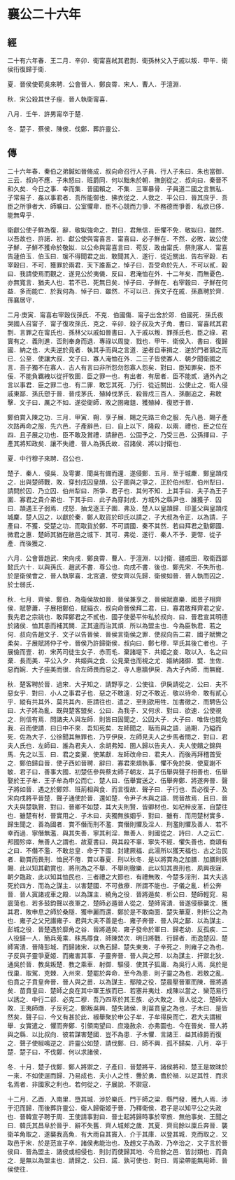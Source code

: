 # 襄公二十六年
## 經

二十有六年春．王二月．辛卯．衛甯喜弒其君剽．衛孫林父入于戚以叛．甲午．衛侯衎復歸于衛．

夏．晉侯使荀吳來聘．公會晉人．鄭良霄．宋人．曹人．于澶淵．

秋．宋公殺其世子痤．晉人執衛甯喜．

八月．壬午．許男甯卒于楚．

冬．楚子．蔡侯．陳侯．伐鄭．葬許靈公．

## 傳

二十六年春．秦伯之弟鍼如晉脩成．叔向命召行人子員．行人子朱曰．朱也當御．三云．叔向不應．子朱怒曰．班爵同．何以黜朱於朝．撫劍從之．叔向曰．秦晉不和久矣．今日之事．幸而集．晉國賴之．不集．三軍暴骨．子員道二國之言無私．子常易子．姦以事君者．吾所能御也．拂衣從之．人救之．平公曰．晉其庶乎．吾臣之所爭者大．師曠曰．公室懼卑．臣不心競而力爭．不務德而爭善．私欲已侈．能無卑乎．

衛獻公使子鮮為復．辭．敬姒強命之．對曰．君無信．臣懼不免．敬姒曰．雖然．以吾故也．許諾．初．獻公使與甯喜言．甯喜曰．必子鮮在．不然．必敗．故公使子鮮．子鮮不獲命於敬姒．以公命與甯喜言曰．苟反．政由甯氏．祭則寡人．甯喜告蘧伯玉．伯玉曰．瑗不得聞君之出．敢聞其入．遂行．從近關出．告右宰穀．右宰穀曰．不可．獲罪於兩君．天下誰畜之．悼子曰．吾受命於先人．不可以貳．穀曰．我請使焉而觀之．遂見公於夷儀．反曰．君淹恤在外．十二年矣．而無憂色．亦無寬言．猶夫人也．若不已．死無日矣．悼子曰．子鮮在．右宰穀曰．子鮮在何益．多而能亡．於我何為．悼子曰．雖然．不可以已．孫文子在戚．孫嘉聘於齊．孫襄居守．

二月‧庚寅．甯喜右宰穀伐孫氏．不克．伯國傷．甯子出舍於郊．伯國死．孫氏夜哭國人召甯子．甯子復攻孫氏．克之．辛卯．殺子叔及大子角．書曰．甯喜弒其君剽．言罪之在甯氏也．孫林父以戚如晉書曰．入于戚以叛．罪孫氏也．臣之祿．君實有之．義則進．否則奉身而退．專祿以周旋．戮也．甲午．衛侯入．書曰．復歸國．納之也．大夫逆於竟者．執其手而與之言道．逆者自車揖之．逆於門者頷之而已．公至．使讓大叔．文子曰．寡人淹恤在外．二三子皆使寡人．朝夕聞衛國之言．吾子獨不在寡人．古人有言曰非所怨勿怨寡人怨矣．對曰．臣知罪矣．臣不佞．不能負羈絏以從扞牧圉．臣之罪一也．有出者．有居者．臣不能貳．通外內之言以事君．臣之罪二也．有二罪．敢忘其死．乃行．從近關出．公使止之．衛人侵戚東鄙．孫氏愬于晉．晉戍茅氏．殖綽伐茅氏．殺晉戍三百人．孫蒯追之．弗敢擊．文子曰．厲之不如．遂從衛師．敗之圉雍鉏．獲殖綽．復愬于晉．

鄭伯賞入陳之功．三月．甲寅．朔．享子展．賜之先路三命之服．先八邑．賜子產次路再命之服．先六邑．子產辭邑．曰．自上以下．隆殺．以兩．禮也．臣之位在四．且子展之功也．臣不敢及賞禮．請辭邑．公固予之．乃受三邑．公孫揮曰．子產其將知政矣．讓不失禮．晉人為孫氏故．召諸侯．將以討衛也．

夏．中行穆子來聘．召公也．

楚子．秦人．侵吳．及雩婁．聞吳有備而還．遂侵鄭．五月．至于城麇．鄭皇頡戍之．出與楚師戰．敗．穿封戌囚皇頡．公子圍與之爭之．正於伯州犁．伯州犁曰．請問於囚．乃立囚．伯州犁曰．所爭．君子也．其何不知．上其手曰．夫子為王子圍．寡君之貴介弟也．下其手曰．此子為穿封戌．方城外之縣尹也．誰獲子．囚曰．頡遇王子弱焉．戌怒．抽戈逐王子圍．弗及．楚人以皇頡歸．印堇父與皇頡戍城麇．楚人囚之．以獻於秦．鄭人取貨於印氏以請之．子大叔為令正．以為請．子產曰．不獲．受楚之功．而取貨於鄭．不可謂國．秦不其然．若曰拜君之勤鄭國．微君之惠．楚師其猶在敝邑之城下．其可．弗從．遂行．秦人不予．更幣．從子產．而後獲之．

六月．公會晉趙武．宋向戌．鄭良霄．曹人．于澶淵．以討衛．疆戚田．取衛西鄙懿氏六十．以與孫氏．趙武不書．尊公也．向戌不書．後也．鄭先宋．不失所也．於是衛侯會之．晉人執寧喜．北宮遺．使女齊以先歸．衛侯如晉．晉人執而囚之．於士弱氏．

秋．七月．齊侯．鄭伯．為衛侯故如晉．晉侯兼享之．晉侯賦嘉樂．國景子相齊侯．賦蓼蕭．子展相鄭伯．賦緇衣．叔向命晉侯拜二君．曰．寡君敢拜齊君之安．我先君之宗祧也．敢拜鄭君之不貳也．國子使晏平仲私於叔向．曰．晉君宣其明德於諸侯．恤其患而補其闕．正其違而治其煩．所以為盟主也．今為臣執君．若之何．叔向告趙文子．文子以告晉侯．晉侯言衛侯之罪．使叔向告二君．國子賦轡之柔矣．子展賦將仲子兮．晉侯乃許歸衛侯．叔向曰．鄭七穆．罕氏其後亡者也．子展儉而壹．初．宋芮司徒生女子．赤而毛．棄諸堤下．共姬之妾．取以入．名之曰棄．長而美．平公入夕．共姬與之食．公見棄也而視之尤．姬納諸御．嬖．生佐．惡而婉．大子痤美而很．合左師畏而惡之．寺人惠牆伊戾．為大子內師．而無寵．

秋．楚客聘於晉．過宋．大子知之．請野享之．公使往．伊戾請從之．公曰．夫不惡女乎．對曰．小人之事君子也．惡之不敢遠．好之不敢近．敬以待命．敢有貳心乎．縱有共其外．莫共其內．臣請往也．遣之．至則欿用牲．加書徵之．而騁告公曰．大子將為亂．既與楚客盟矣．公曰．為我子．又何求．對曰．欲速．公使視之．則信有焉．問諸夫人與左師．則皆曰固聞之．公囚大子．大子曰．唯佐也能免我．召而使請．曰日中不來．吾知死矣．左師聞之．聒而與之語．過期．乃縊而死．佐為大子．公徐聞其無罪也．乃亨伊戾．左師見夫人之步馬者問之．對曰．君夫人氏也．左師曰．誰為君夫人．余胡弗知．圉人歸以告夫人．夫人使饋之錦與馬．先之以玉．曰．君之妾棄．使某獻．左師改命曰．君夫人．而後再拜稽首受之．鄭伯歸自晉．使子西如晉聘．辭曰．寡君來煩執事．懼不免於戾．使夏謝不敏．君子曰．善事大國．初楚伍參與蔡太師子朝友．其子伍舉與聲子相善也．伍舉娶於王子牟．王子牟為申公而亡．楚人曰．伍舉實送之．伍舉奔鄭．將遂奔晉．聲子將如晉．遇之於鄭郊．班荊相與食．而言復故．聲子曰．子行也．吾必復子．及宋向戌將平晉楚．聲子通使於晉．還如楚．令尹子木與之語．問晉故焉．且曰．晉大夫與楚孰賢．對曰．晉卿不如楚．其大夫則賢．皆卿材也．如杞梓皮革．自楚往也．雖楚有材．晉實用之．子木曰．夫獨無族姻乎．對曰．雖有．而用楚材實多．歸生聞之．善為國者．賞不僭而刑不濫．賞僭則懼及淫人．刑濫則懼及善人．若不幸而過．寧僭無濫．與其失善．寧其利淫．無善人．則國從之．詩曰．人之云亡．邦國殄瘁．無善人之謂也．故夏書曰．與其殺不辜．寧失不經．懼失善也．商頌有之曰．不僭不濫．不敢怠皇．命于下國．封建厥福．此湯所以獲天福也．古之治民者．勸賞而畏刑．恤民不倦．賞以春夏．刑以秋冬．是以將賞為之加膳．加膳則飫賜．此以知其勸賞也．將刑為之不舉．不舉則徹樂．此以知其畏刑也．夙興夜寐．朝夕臨政．此以知其恤民也．三者禮之大節也．有禮無敗．今楚多淫刑．其大夫逃死於四方．而為之謀主．以害楚國．不可救療．所謂不能也．子儀之亂．析公奔晉．晉人寘諸戎車之殿．以為謀主．繞角之役．晉將遁矣．析公曰．楚師輕窕．易震蕩也．若多鼓鈞聲以夜軍之．楚師必遁晉人從之．楚師宵潰．晉遂侵蔡襲沈．獲其君．敗申息之師於桑隧．獲申麗而還．鄭於是不敢南面．楚失華夏．則析公之為也．雍子之父兄譖雍子．君與大夫不善是也．雍子奔晉．晉人與之鄐．以為謀主．彭城之役．晉楚遇於靡角之谷．晉將遁矣．雍子發命於軍曰．歸老幼．反孤疾．二人役歸一人．簡兵蒐乘．秣馬蓐食．師陳焚次．明日將戰．行歸者．而逸楚囚．楚師宵潰．晉降彭城．而歸諸宋．以魚石歸．楚失東夷．子辛死之．則雍子之為也．子反與子靈爭夏姬．而雍害其事．子靈奔晉．晉人與之邢．以為謀主．扞禦北狄．通吳於晉．教吳叛楚．教之乘車．射御．驅侵．使其子狐庸．為吳行人焉．吳於是伐巢．取駕．克棘．入州來．楚罷於奔命．至今為患．則子靈之為也．若敖之亂．伯賁之子賁皇奔晉．晉人與之苗．以為謀主．鄢陵之役．楚晨壓晉軍而陳．晉將遁矣．苗賁皇曰．楚師之良在其中軍王族而已．若塞井夷灶．成陳以當之．欒范易行以誘之．中行二郤．必克二穆．吾乃四萃於其王族．必大敗之．晉人從之．楚師大敗．王夷師熸．子反死之．鄭叛吳興．楚失諸侯．則苗賁皇之為也．子木曰．是皆然矣．聲子曰．今又有甚於此．椒舉聚於申公子牟．子牟得戾而亡．君大夫謂椒舉．女實遣之．懼而奔鄭．引領南望曰．庶幾赦余．亦弗圖也．今在晉矣．晉人將與之縣．以比叔向．彼若謀害楚國．豈不為患．子木懼．言諸王．益其祿爵而復之．聲子使椒鳴逆之．許靈公如楚．請伐鄭．曰．師不興．孤不歸矣．八月．卒于楚．楚子曰．不伐鄭．何以求諸侯．

冬．十月．楚子伐鄭．鄭人將禦之．子產曰．晉楚將平．諸侯將和．楚王是故昧於一來．不如使逞而歸．乃易成也．夫小人之性．釁於勇．嗇於禍．以足其性．而求名焉者．非國家之利也．若何從之．子展說．不禦寇．

十二月．乙酉．入南里．墮其城．涉於樂氏．門于師之梁．縣門發．獲九人焉．涉于氾而歸．而後葬許靈公．衛人歸衛姬于晉．乃釋衛侯．君子是以知平公之失政也．晉韓宣子聘于周．王使請事對曰．晉士起將歸時事於宰旅．無他事矣．王聞之曰．韓氏其昌阜於晉乎．辭不失舊．齊人城郟之歲．其夏．齊烏餘以廩丘奔晉．襲衛羊角取之．遂襲我高魚．有大雨自其竇入．介于其庫．以登其城．克而取之．又取邑于宋．於是范宣子卒．諸侯弗能治也．及趙文子為政．乃卒治之．文子言於晉侯曰．晉為盟主．諸侯或相侵也．則討而使歸其地．今烏餘之邑．皆討類也．而貪之．是無以為盟主也．請歸之．公曰．諾．孰可使也．對曰．胥梁帶能無用師．晉侯使往．


